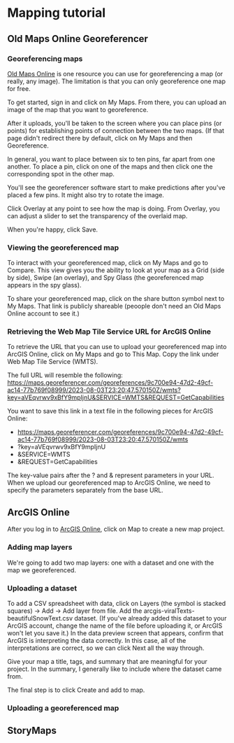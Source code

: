 # Mapping tutorial

## Old Maps Online Georeferencer

### Georeferencing maps
[Old Maps Online](https://www.oldmapsonline.org/partners/georeferencer/) is one resource you can use for georeferencing a map (or really, any image). The limitation is that you can only georeference one map for free.  

To get started, sign in and click on My Maps. From there, you can upload an image of the map that you want to georeference.  

After it uploads, you'll be taken to the screen where you can place pins (or points) for establishing points of connection between the two maps. (If that page didn't redirect there by default, click on My Maps and then Georeference.  

In general, you want to place between six to ten pins, far apart from one another.  To place a pin, click on one of the maps and then click one the corresponding spot in the other map.  

You'll see the georeferencer software start to make predictions after you've placed a few pins. It might also try to rotate the image.  

Click Overlay at any point to see how the map is doing. From Overlay, you can adjust a slider to set the transparency of the overlaid map.  

When you're happy, click Save.

### Viewing the georeferenced map
To interact with your georeferenced map, click on My Maps and go to Compare. This view gives you the ability to look at your map as a Grid (side by side), Swipe (an overlay), and Spy Glass (the georeferenced map appears in the spy glass).   

To share your georeferenced map, click on the share button symbol next to My Maps.  That link is publicly shareable (peoople don't need an Old Maps Online account to see it.)  

### Retrieving the Web Map Tile Service URL for ArcGIS Online
To retrieve the URL that you can use to upload your georeferenced map into ArcGIS Online, click on My Maps and go to This Map. Copy the link under Web Map Tile Service (WMTS).  

The full URL will resemble the following: https://maps.georeferencer.com/georeferences/9c700e94-47d2-49cf-ac14-77b769f08999/2023-08-03T23:20:47.570150Z/wmts?key=aVEqvrwv9xBfY9mpIjnU&SERVICE=WMTS&REQUEST=GetCapabilities  

You want to save this link in a text file in the following pieces for ArcGIS Online:  
- https://maps.georeferencer.com/georeferences/9c700e94-47d2-49cf-ac14-77b769f08999/2023-08-03T23:20:47.570150Z/wmts
- ?key=aVEqvrwv9xBfY9mpIjnU
- &SERVICE=WMTS
- &REQUEST=GetCapabilities

The key-value pairs after the ? and & represent parameters in your URL. When we upload our georeferenced map to ArcGIS Online, we need to specify the parameters separately from the base URL.  

## ArcGIS Online
After you log in to [ArcGIS Online](https://www.arcgis.com/home/index.html), click on Map to create a new map project.  

### Adding map layers
We're going to add two map layers: one with a dataset and one with the map we georeferenced.  

### Uploading a dataset
To add a CSV spreadsheet with data, click on Layers (the symbol is stacked squares) -> Add -> Add layer from file. Add the arcgis-viralTexts-beautifulSnowText.csv dataset. (If you've already added this dataset to your ArcGIS account, change the name of the file before uploading it, or ArcGIS won't let you save it.) In the data preview screen that appears, confirm that ArcGIS is interpreting the data correctly. In this case, all of the interpretations are correct, so we can click Next all the way through.  

Give your map a title, tags, and summary that are meaningful for your project. In the summary, I generally like to include where the dataset came from.

The final step is to click Create and add to map.

### Uploading a georeferenced map

## StoryMaps
